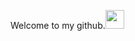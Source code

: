 Welcome to my github.<img src="https://github.githubassets.com/assets/mona-loading-default-c3c7aad1282f.gif" width="30" height="30">
